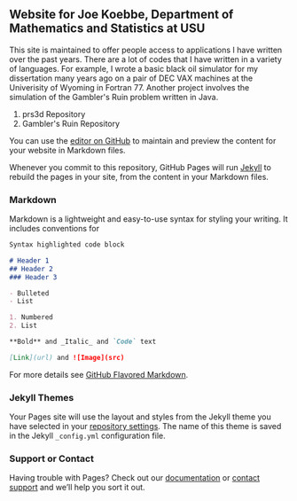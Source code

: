 ## Website for Joe Koebbe, Department of Mathematics and Statistics at USU

This site is maintained to offer people access to applications I have written over the past years. There are a lot of codes that I have
written in a variety of languages. For example, I wrote a basic black oil simulator for my dissertation many years ago on a pair of DEC
VAX machines at the Univerisity of Wyoming in Fortran 77. Another project involves the simulation of the Gambler's Ruin problem
written in Java.

1. prs3d Repository
2. Gambler's Ruin Repository

You can use the [editor on GitHub](https://github.com/jvkoebbe/jvkoebbe.github.io/edit/master/README.md) to maintain and preview the content for your website in Markdown files.

Whenever you commit to this repository, GitHub Pages will run [Jekyll](https://jekyllrb.com/) to rebuild the pages in your site, from the content in your Markdown files.

### Markdown

Markdown is a lightweight and easy-to-use syntax for styling your writing. It includes conventions for

```markdown
Syntax highlighted code block

# Header 1
## Header 2
### Header 3

- Bulleted
- List

1. Numbered
2. List

**Bold** and _Italic_ and `Code` text

[Link](url) and ![Image](src)
```

For more details see [GitHub Flavored Markdown](https://guides.github.com/features/mastering-markdown/).

### Jekyll Themes

Your Pages site will use the layout and styles from the Jekyll theme you have selected in your [repository settings](https://github.com/jvkoebbe/jvkoebbe.github.io/settings). The name of this theme is saved in the Jekyll `_config.yml` configuration file.

### Support or Contact

Having trouble with Pages? Check out our [documentation](https://help.github.com/categories/github-pages-basics/) or [contact support](https://github.com/contact) and we’ll help you sort it out.
